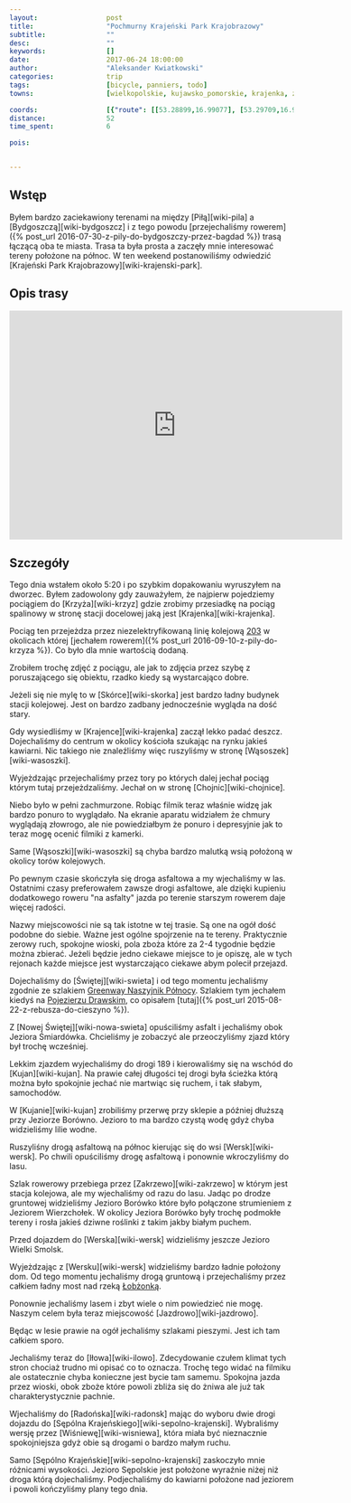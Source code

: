```yaml
---
layout:                 post
title:                  "Pochmurny Krajeński Park Krajobrazowy"
subtitle:               ""
desc:                   ""
keywords:               []
date:                   2017-06-24 18:00:00
author:                 "Aleksander Kwiatkowski"
categories:             trip
tags:                   [bicycle, panniers, todo]
towns:                  [wielkopolskie, kujawsko_pomorskie, krajenka, zlotow, zakrzewo, wiecbork, sepolno_krajenskie]

coords:                 [{"route": [[53.28899,16.99077], [53.29709,16.99094], [53.30489,17.01841], [53.30448,17.04090], [53.30074,17.04527], [53.30043,17.05154], [53.31038,17.06459], [53.31463,17.06270], [53.33545,17.08330], [53.33586,17.10853], [53.33857,17.12450], [53.34682,17.13531], [53.35538,17.13222], [53.35753,17.14999], [53.36440,17.15694], [53.36501,17.18767], [53.38216,17.17917], [53.39803,17.18089], [53.40729,17.21204], [53.40811,17.23153], [53.40775,17.25015], [53.40381,17.26517], [53.41287,17.28792], [53.41446,17.31727], [53.40960,17.34594], [53.41947,17.35401], [53.42351,17.37821], [53.42218,17.38328], [53.43026,17.41486], [53.43491,17.46421], [53.44882,17.51245], [53.45194,17.52953]], "type": "bicycle"}]
distance:               52
time_spent:             6

pois:


---
```



Wstęp
-----

Byłem bardzo zaciekawiony terenami na między [Piłą][wiki-pila] a
[Bydgoszczą][wiki-bydgoszcz] i z tego powodu
[przejechaliśmy rowerem]({% post_url 2016-07-30-z-pily-do-bydgoszczy-przez-bagdad %})
trasą łączącą oba te miasta. Trasa ta była prosta a zaczęły mnie interesować tereny
położone na północ. W ten weekend postanowiliśmy odwiedzić
[Krajeński Park Krajobrazowy][wiki-krajenski-park].

Opis trasy
----------

<iframe height='405' width='590' frameborder='0' allowtransparency='true' scrolling='no' src='https://www.strava.com/activities/1054016312/embed/a89c43098c3bfdb6397bbae9a8f10062c3ffa289'></iframe>

Szczegóły
---------

Tego dnia wstałem około 5:20 i po szybkim dopakowaniu wyruszyłem na dworzec.
Byłem zadowolony gdy zauważyłem, że najpierw pojedziemy pociągiem
do [Krzyża][wiki-krzyz] gdzie zrobimy przesiadkę na pociąg spalinowy
w stronę stacji docelowej jaką jest [Krajenka][wiki-krajenka].

[wiki-linia-203]: https://pl.wikipedia.org/wiki/Linia_kolejowa_nr_203

Pociąg ten przejeżdza przez niezelektryfikowaną linię kolejową [203][wiki-linia-203]
w okolicach której
[jechałem rowerem]({% post_url 2016-09-10-z-pily-do-krzyza %}). Co było dla
mnie wartością dodaną.

Zrobiłem trochę zdjęć z pociągu, ale jak to zdjęcia przez szybę z poruszającego
się obiektu, rzadko kiedy są wystarcająco dobre.

Jeżeli się nie mylę to w [Skórce][wiki-skorka] jest bardzo ładny budynek
stacji kolejowej. Jest on bardzo zadbany jednocześnie wygląda na dość stary.

Gdy wysiedliśmy w [Krajence][wiki-krajenka] zaczął lekko padać deszcz. Dojechaliśmy
do centrum w okolicy kościoła szukając na rynku jakieś kawiarni. Nic takiego
nie znaleźliśmy więc ruszyliśmy w stronę [Wąsoszek][wiki-wasoszki].

Wyjeżdzając przejechaliśmy przez tory po których dalej jechał pociąg
którym tutaj przejeżdzaliśmy. Jechał on w stronę [Chojnic][wiki-chojnice].

Niebo było w pełni zachmurzone. Robiąc filmik teraz właśnie widzę jak bardzo
ponuro to wyglądało. Na ekranie aparatu widziałem że chmury wyglądają złowrogo,
ale nie powiedziałbym że ponuro i depresyjnie jak to teraz mogę ocenić
filmiki z kamerki.

Same [Wąsoszki][wiki-wasoszki] są chyba bardzo malutką wsią położoną w okolicy
torów kolejowych.

Po pewnym czasie skończyła się droga asfaltowa a my wjechaliśmy w las.
Ostatnimi czasy preferowałem zawsze drogi asfaltowe, ale dzięki kupieniu
dodatkowego roweru "na asfalty" jazda po terenie starszym rowerem daje
więcej radości.

Nazwy miejscowości nie są tak istotne w tej trasie. Są one na ogół dość
podobne do siebie. Ważne jest ogólne spojrzenie na te tereny. Praktycznie
zerowy ruch, spokojne wioski, pola zboża które za 2-4 tygodnie będzie można
zbierać. Jeżeli będzie jedno ciekawe miejsce to je opiszę, ale w tych
rejonach każde miejsce jest wystarczająco ciekawe abym polecił przejazd.

[greenway]: http://lubimyrowery.pl/trasy/kujawsko-pomorskie/greenway-naszyjnik-polnocy/
[wiki-pojezierze-drawskie]: https://pl.wikipedia.org/wiki/Pojezierze_Drawskie

Dojechaliśmy do [Świętej][wiki-swieta] i od tego momentu jechaliśmy
zgodnie ze szlakiem
[Greenway Naszyjnik Północy][greenway]. Szlakiem tym jechałem kiedyś
na [Pojezierzu Drawskim][wiki-pojezierze-drawskie], co opisałem
[tutaj]({% post_url 2015-08-22-z-rebusza-do-cieszyno %}).

Z [Nowej Świętej][wiki-nowa-swieta] opuściliśmy asfalt i jechaliśmy
obok Jeziora Śmiardówka. Chcieliśmy je zobaczyć ale przeoczyliśmy zjazd
który był trochę wcześniej.

Lekkim zjazdem wyjechaliśmy do drogi 189
i kierowaliśmy się na wschód do [Kujan][wiki-kujan]. Na prawie całej długości
tej drogi była ścieżka którą można było spokojnie jechać nie martwiąc się
ruchem, i tak słabym, samochodów.

W [Kujanie][wiki-kujan] zrobiliśmy przerwę przy sklepie a później dłuższą
przy Jeziorze Borówno. Jezioro to ma bardzo czystą wodę gdyż chyba
widzieliśmy lilie wodne.

Ruszyliśny drogą asfaltową na północ kierując się do wsi
[Wersk][wiki-wersk]. Po chwili opuściliśmy drogę asfaltową i
ponownie wkroczyliśmy do lasu.

Szlak rowerowy przebiega przez [Zakrzewo][wiki-zakrzewo] w którym jest stacja
kolejowa, ale my wjechaliśmy od razu do lasu. Jadąc po drodze gruntowej
widzieliśmy Jezioro Borówko które było połączone strumieniem z
Jeziorem Wierzchołek. W okolicy Jeziora Borówko były trochę podmokłe tereny
i rosła jakieś dziwne roślinki z takim jakby białym puchem.

Przed dojazdem do [Werska][wiki-wersk] widzieliśmy jeszcze Jezioro Wielki Smolsk.

[wiki-lobzonka]: https://encrypted.google.com/search?hl=en&q=wiki%20rzeka%20%C5%82obzonka

Wyjeżdzając z [Wersku][wiki-wersk] widzieliśmy bardzo ładnie położony dom.
Od tego momentu jechaliśmy drogą gruntową i przejechaliśmy przez całkiem
ładny most nad rzeką [Łobżonką][wiki-lobzonka].

Ponownie jechaliśmy lasem i zbyt wiele o nim powiedzieć nie mogę.
Naszym celem była teraz miejscowość [Jazdrowo][wiki-jazdrowo].

Będąc w lesie prawie na ogół jechaliśmy szlakami pieszymi. Jest ich tam całkiem
sporo.

Jechaliśmy teraz do [Iłowa][wiki-ilowo]. Zdecydowanie czułem klimat tych stron
chociaż trudno mi opisać co to oznacza. Trochę tego widać na filmiku ale
ostatecznie chyba konieczne jest bycie tam samemu. Spokojna jazda przez
wioski, obok zboże które powoli zbliża się do żniwa ale już tak charakterystycznie
pachnie.

Wjechaliśmy do [Radońska][wiki-radonsk] mając do wyboru dwie drogi dojazdu
do [Sępólna Krajeńskiego][wiki-sepolno-krajenski]. Wybraliśmy wersję
przez [Wiśniewę][wiki-wisniewa], która
miała być nieznacznie spokojniejsza gdyż obie są drogami o bardzo małym
ruchu.

Samo [Sępólno Krajeńskie][wiki-sepolno-krajenski] zaskoczyło mnie różnicami
wysokości. Jezioro Sępolskie jest położone wyraźnie niżej niż droga którą
dojechaliśmy. Podjechaliśmy do kawiarni położone nad jeziorem i powoli
kończyliśmy plany tego dnia.
